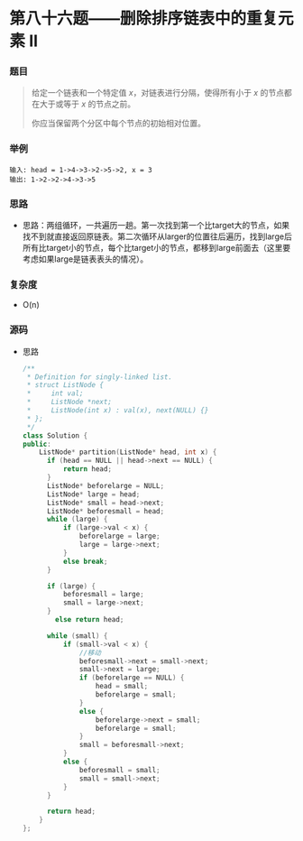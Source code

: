 # 第八十六题——删除排序链表中的重复元素 II

### 题目

> 给定一个链表和一个特定值 *x*，对链表进行分隔，使得所有小于 *x* 的节点都在大于或等于 *x* 的节点之前。
>
> 你应当保留两个分区中每个节点的初始相对位置。

### 举例

```
输入: head = 1->4->3->2->5->2, x = 3
输出: 1->2->2->4->3->5
```

### 思路

* 思路：两组循环，一共遍历一趟。第一次找到第一个比target大的节点，如果找不到就直接返回原链表。第二次循环从larger的位置往后遍历，找到large后所有比target小的节点，每个比target小的节点，都移到large前面去（这里要考虑如果large是链表表头的情况）。

### 复杂度

- O(n)


### 源码

* 思路

  ```c++
  /**
   * Definition for singly-linked list.
   * struct ListNode {
   *     int val;
   *     ListNode *next;
   *     ListNode(int x) : val(x), next(NULL) {}
   * };
   */
  class Solution {
  public:
      ListNode* partition(ListNode* head, int x) {
  		if (head == NULL || head->next == NULL) {
  			return head;
  		}
  		ListNode* beforelarge = NULL;
  		ListNode* large = head;
  		ListNode* small = head->next;
  		ListNode* beforesmall = head;
  		while (large) {
  			if (large->val < x) {
  				beforelarge = large;
  				large = large->next;
  			}
  			else break;
  		}
  
  		if (large) {
  			beforesmall = large;
  			small = large->next;
  		}
          else return head;
  
  		while (small) {
  			if (small->val < x) {
  				//移动
  				beforesmall->next = small->next;
  				small->next = large;
  				if (beforelarge == NULL) {
  					head = small;
  					beforelarge = small;
  				}
  				else {
  					beforelarge->next = small;
  					beforelarge = small;
  				}
  				small = beforesmall->next;
  			}
  			else {
  				beforesmall = small;
  				small = small->next;
  			}
  		}
  
  		return head;
      }
  };
  ```

